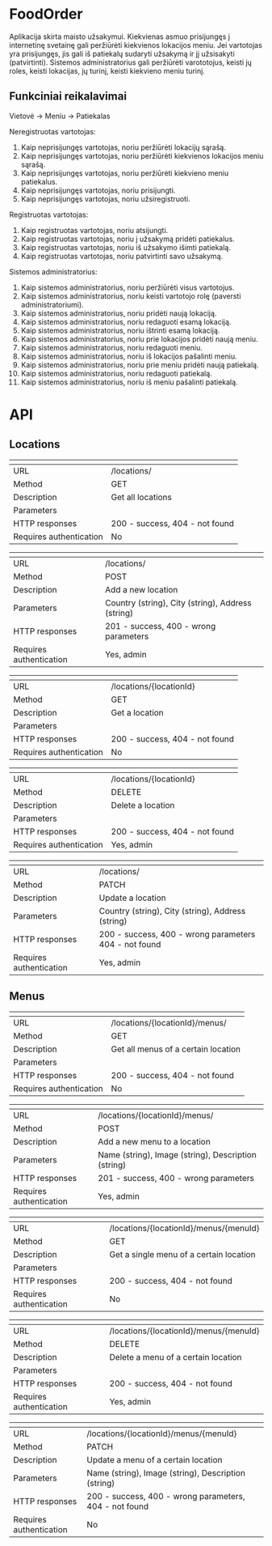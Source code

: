 # FoodOrder

Aplikacija skirta maisto užsakymui. Kiekvienas asmuo prisijungęs į internetinę svetainę gali peržiūrėti kiekvienos lokacijos meniu. Jei vartotojas yra prisijungęs, jis gali iš patiekalų sudaryti užsakymą ir jį užsisakyti (patvirtinti). Sistemos administratorius gali peržiūrėti varototojus, keisti jų roles, keisti lokacijas, jų turinį, keisti kiekvieno meniu turinį.

## Funkciniai reikalavimai

Vietovė -> Meniu -> Patiekalas

Neregistruotas vartotojas:
1.	Kaip neprisijungęs vartotojas, noriu peržiūrėti lokacijų sąrašą.
2.  Kaip neprisijungęs vartotojas, noriu peržiūrėti kiekvienos lokacijos meniu sąrašą.
3.  Kaip neprisijungęs vartotojas, noriu peržiūrėti kiekvieno meniu patiekalus.
4.	Kaip neprisijungęs vartotojas, noriu prisijungti.
5.	Kaip neprisijungęs vartotojas, noriu užsiregistruoti.


Registruotas vartotojas:
1.	Kaip registruotas vartotojas, noriu atsijungti.
2.	Kaip registruotas vartotojas, noriu į užsakymą pridėti patiekalus.
3.  Kaip registruotas vartotojas, noriu iš užsakymo išimti patiekalą.
4.	Kaip registruotas vartotojas, noriu patvirtinti savo užsakymą.


Sistemos administratorius:
1.	Kaip sistemos administratorius, noriu peržiūrėti visus vartotojus.
2.	Kaip sistemos administratorius, noriu keisti vartotojo rolę (paversti administratoriumi).
3.	Kaip sistemos administratorius, noriu pridėti naują lokaciją.
4.	Kaip sistemos administratorius, noriu redaguoti esamą lokaciją.
5.	Kaip sistemos administratorius, noriu ištrinti esamą lokaciją.
6.	Kaip sistemos administratorius, noriu prie lokacijos pridėti naują meniu.
7.	Kaip sistemos administratorius, noriu redaguoti meniu.
8.	Kaip sistemos administratorius, noriu iš lokacijos pašalinti meniu.
9.  Kaip sistemos administratorius, noriu prie meniu pridėti naują patiekalą.
10.  Kaip sistemos administratorius, noriu redaguoti patiekalą.
11.  Kaip sistemos administratorius, noriu iš meniu pašalinti patiekalą.

# API

## Locations

| <!-- -->    | <!-- -->    |
|-------------|-------------|
| URL | /locations/ |
| Method | GET |
| Description | Get all locations |
| Parameters | <!-- --> |
| HTTP responses | 200 - success, 404 - not found |
| Requires authentication | No |

| <!-- -->    | <!-- -->    |
|-------------|-------------|
| URL | /locations/ |
| Method | POST |
| Description | Add a new location |
| Parameters | Country (string), City (string), Address (string) |
| HTTP responses | 201 - success, 400 - wrong parameters |
| Requires authentication | Yes, admin |

| <!-- -->    | <!-- -->    |
|-------------|-------------|
| URL | /locations/{locationId} |
| Method | GET |
| Description | Get a location |
| Parameters | <!-- --> |
| HTTP responses | 200 - success, 404 - not found |
| Requires authentication | No |

| <!-- -->    | <!-- -->    |
|-------------|-------------|
| URL | /locations/{locationId} |
| Method | DELETE |
| Description | Delete a location |
| Parameters | <!-- --> |
| HTTP responses | 200 - success, 404 - not found |
| Requires authentication | Yes, admin |

| <!-- -->    | <!-- -->    |
|-------------|-------------|
| URL | /locations/ |
| Method | PATCH |
| Description | Update a location |
| Parameters | Country (string), City (string), Address (string) |
| HTTP responses | 200 - success, 400 - wrong parameters 404 - not found |
| Requires authentication | Yes, admin |

## Menus

| <!-- -->    | <!-- -->    |
|-------------|-------------|
| URL | /locations/{locationId}/menus/ |
| Method | GET |
| Description | Get all menus of a certain location |
| Parameters | <!-- --> |
| HTTP responses | 200 - success, 404 - not found |
| Requires authentication | No |

| <!-- -->    | <!-- -->    |
|-------------|-------------|
| URL | /locations/{locationId}/menus/ |
| Method | POST |
| Description | Add a new menu to a location |
| Parameters | Name (string), Image (string), Description (string) |
| HTTP responses | 201 - success, 400 - wrong parameters |
| Requires authentication | Yes, admin |

| <!-- -->    | <!-- -->    |
|-------------|-------------|
| URL | /locations/{locationId}/menus/{menuId} |
| Method | GET |
| Description | Get a single menu of a certain location |
| Parameters | <!-- --> |
| HTTP responses | 200 - success, 404 - not found |
| Requires authentication | No |

| <!-- -->    | <!-- -->    |
|-------------|-------------|
| URL | /locations/{locationId}/menus/{menuId} |
| Method | DELETE |
| Description | Delete a menu of a certain location |
| Parameters | <!-- --> |
| HTTP responses | 200 - success, 404 - not found |
| Requires authentication | Yes, admin |

| <!-- -->    | <!-- -->    |
|-------------|-------------|
| URL | /locations/{locationId}/menus/{menuId} |
| Method | PATCH |
| Description | Update a menu of a certain location |
| Parameters | Name (string), Image (string), Description (string) |
| HTTP responses | 200 - success, 400 - wrong parameters, 404 - not found |
| Requires authentication | No |